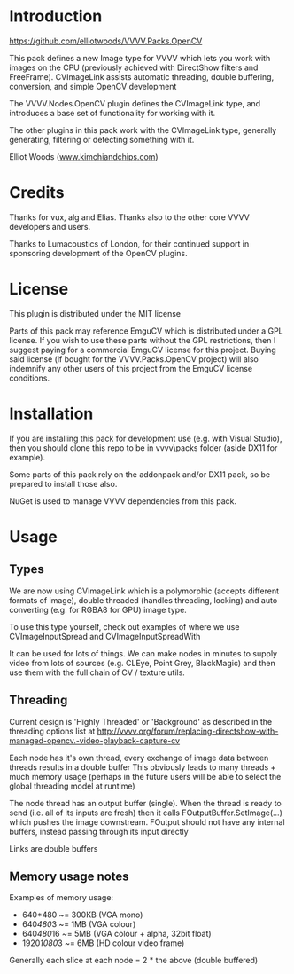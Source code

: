Introduction
============
https://github.com/elliotwoods/VVVV.Packs.OpenCV

This pack defines a new Image type for VVVV which lets you work with images on the CPU (previously achieved with DirectShow filters and FreeFrame).
CVImageLink assists automatic threading, double buffering, conversion, and simple OpenCV development

The VVVV.Nodes.OpenCV plugin defines the CVImageLink type, and introduces a base set of functionality for working with it. 

The other plugins in this pack work with the CVImageLink type, generally generating, filtering or detecting something with it.

Elliot Woods (www.kimchiandchips.com)

Credits
=======
Thanks for vux, alg and Elias. Thanks also to the other core VVVV developers and users.

Thanks to Lumacoustics of London, for their continued support in sponsoring development of the OpenCV plugins.

License
=======
This plugin is distributed under the MIT license

Parts of this pack may reference EmguCV which is distributed under a GPL license.
If you wish to use these parts without the GPL restrictions, then I suggest paying for a commercial EmguCV license for this project.
Buying said license (if bought for the VVVV.Packs.OpenCV project) will also indemnify any other users of this project from the EmguCV license conditions.

Installation
============

If you are installing this pack for development use (e.g. with Visual Studio), then you should clone this repo to be in vvvv\packs folder (aside DX11 for example).

Some parts of this pack rely on the addonpack and/or DX11 pack, so be prepared to install those also.

NuGet is used to manage VVVV dependencies from this pack.

Usage
=====

Types
-----
We are now using CVImageLink which is a polymorphic (accepts different formats of image), double threaded (handles threading, locking) and auto converting (e.g. for RGBA8 for GPU) image type.

To use this type yourself, check out examples of where we use CVImageInputSpread and CVImageInputSpreadWith<T>

It can be used for lots of things. We can make nodes in minutes to supply video from lots of sources (e.g. CLEye, Point Grey, BlackMagic) and then use them with the full chain of CV / texture utils.


Threading
---------
Current design is 'Highly Threaded' or 'Background' as described in the threading options list at
http://vvvv.org/forum/replacing-directshow-with-managed-opencv.-video-playback-capture-cv

Each node has it's own thread, every exchange of image data between threads results in a double buffer
This obviously leads to many threads + much memory usage (perhaps in the future users will be able to select the global threading model at runtime)

The node thread has an output buffer (single).
When the thread is ready to send (i.e. all of its inputs are fresh) then it calls FOutputBuffer.SetImage(...) which pushes the image downstream.
FOutput should not have any internal buffers, instead passing through its input directly

Links are double buffers


Memory usage notes
------------

Examples of memory usage:

* 640*480 ~= 300KB (VGA mono)
* 640*480*3 ~= 1MB (VGA colour)
* 640*480*16 ~= 5MB (VGA colour + alpha, 32bit float)
* 1920*1080*3 ~= 6MB (HD colour video frame)

Generally each slice at each node = 2 * the above (double buffered)